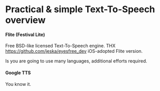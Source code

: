 # Practical & simple Text-To-Speech overview

#### Flite (Festival Lite)

Free BSD-like licensed Text-To-Speech engine.
THX https://github.com/jeska/eyesfree_dev iOS-adopted Flite version.

Is you are going to use many languages, additional efforts required.

#### Google TTS

You know it.